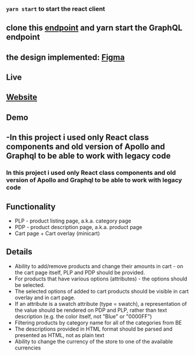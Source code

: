 ### `yarn start` to start the react client

## clone this [endpoint](https://github.com/omarawad0/Graphql-endpoint) and yarn start the GraphQL endpoint

## the design implemented: [Figma](https://www.figma.com/file/MSyCAqVy1UgNap0pvqH6H3/Junior-Frontend-Test-Designs)

## Live

## [Website](https://e-commerce-graphy.netlify.app/)

## Demo

## -In this project i used only React class components and old version of Apollo and Graphql to be able to work with legacy code

### In this project i used only React class components and old version of Apollo and Graphql to be able to work with legacy code

## Functionality

- PLP - product listing page, a.k.a. category page
- PDP - product description page, a.k.a. product page
- Cart page + Cart overlay (minicart)

## Details

- Ability to add/remove products and change their amounts in cart - on the cart page itself, PLP and PDP should be provided.
- For products that have various options (attributes) - the options should be selected.
- The selected options of added to cart products should be visible in cart overlay and in cart page.
- If an attribute is a swatch attribute (type = swatch), a representation of the value should be rendered on PDP and PLP, rather than text description (e.g. the color itself, not "Blue" or "0000FF")
- Filtering products by category name for all of the categories from BE
- The descriptions provided in HTML format should be parsed and presented as HTML, not as plain text
- Ability to change the currency of the store to one of the available currencies
